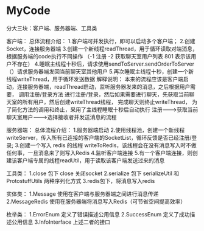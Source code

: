 # MyCode

分大三块：客户端、服务器端、工具类

客户端：
  总体流程介绍：
      1.客户端可并发执行，即可以启动多个客户端；
      2.创建Socket，连接服务器端
      3.创建一个新线程readThread，用于循环读取对端消息，根据服务端的code执行不同操作
      （-1 注册 -2 获取聊天室用户列表 801 表示该用户不存在）
      4.睡眠主线程十秒后，请求使用sendToServer.sendOrderToServer（）请求服务器端发回当前聊天室其他用户
      5.再次睡眠主线程十秒，创建一个新线程writeThread，用于循环发送数据
  解释说明：
      本来的流程应该是客户端启动，连接服务器端，readThread启动，监听服务器发来的消息，之后根据用户需要，
      调用注册/登录方法 进行注册/登录，然后如果需要进行聊天，先获取当前聊天室的所有用户，然后创建writeThread线程，
      完成聊天则终止writeThread，
      为了简化方法的调用和终止，采用了主线程睡眠十秒后自动执行 注册--->获取当前聊天室用户--->选择接收者并发送消息的流程

服务器端：
   总体流程介绍：
      1.服务器端启动
      2.使用线程池，创建一个新线程writeServer，传入所有已连接的客户端的SocketList，循环反馈是否已经注册/登录;
      3.创建一个写入 redis 的线程 writeToRedis，该线程会在没有消息写入时不做任何事，一旦消息来了则写入Redis
      4.监听客户端连接
      5.有一个客户端连接，则创建该客户端专属的线程readUtil，用于读取该客户端发送过来的消息
      
工具类：
      1.close 包下 close 关闭socket
      2.serialize 包下 serializeUtil 和ProtostuffUtils 两种序列化方式
      3.redis包下，将消息写入redis
      
实体类：
      1.Message 使用在客户端与服务器端之间进行消息传递
      2.MessageRedis 使用在服务器端将消息写入Redis（可节省空间提高效率）
      
枚举类：
      1.ErrorEnum 定义了错误描述公用信息
      2.SuccessEnum 定义了成功描述公用信息
      3.InfoInterface 上述二者的接口
        
